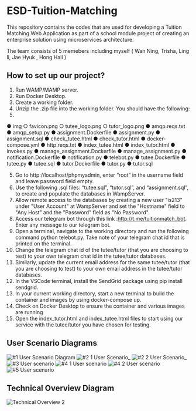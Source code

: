 # ESD-Tuition-Matching

This repository contains the codes that are used for developing a Tuition Matching Web Application as part of a school module project of creating an enterprise solution using microservices architecture.

The team consists of 5 memebers including myself ( Wan Ning, Trisha, Ling li, Jae Hyuk , Hong Haii )

## How to set up our project? ##

1.	Run WAMP/MAMP server. 
2.	Run Docker Desktop.
3.	Create a working folder.
4.	Unzip the .zip file into the working folder. You should have the following:
5.	
●	img
○	favicon.png
○	tutee_logo.png
○	tutor_logo.png
●	amqp.reqs.txt
●	amqp_setup.py
●	assignment.Dockerfile
●	assignment.py
●	assignment.sql
●	check_tutee.html
●	check_tutor.html
●	docker-compose.yml
●	http.reqs.txt
●	index_tutee.html
●	index_tutor.html
●	invokes.py
●	manage_assignment.Dockerfile
●	manage_assignment.py
●	notification.Dockerfile
●	notification.py
●	telebot.py
●	tutee.Dockerfile
●	tutee.py
●	tutee.sql
●	tutor.Dockerfile
●	tutor.py
●	tutor.sql

5.	Go to http://localhost/phpmyadmin,  enter “root” in the username field and leave password field empty.
6.	Use the following .sql files: “tutee.sql”, “tutor.sql”, and “assignment.sql”, to create and populate the databases in WampServer.
7. Allow remote access to the databases by creating a new user "is213" under "User Account" at WampServer and set the "Hostname" field to "Any Host" and the "Password" field as "No Password".
8.	Access our telegram bot through this link :http://t.me/tuitionmatch_bot. Enter any message to our telegram bot. 
9.	Open a terminal, navigate to the working directory and run the following command python telebot.py. Take note of your telegram chat id that is printed on the terminal. 
10.	Change the telegram chat id of the tutee/tutor (that you are choosing to test) to your own telegram chat id in the tutee/tutor databases.  
11.	Similarly, update the current email address for the same tutee/tutor (that you are choosing to test) to your own email address in the tutee/tutor databases.
12.	In the VSCode terminal, install the SendGrid package using pip install sendgrid.
13.	In your current working directory, start a new terminal to build the container and images by using docker-compose up.
14.	Check on Docker Desktop to ensure the container and various images are running
15.	Open the index_tutor.html and index_tutee.html files to start using our service with the tutee/tutor you have chosen for testing. 

## User Scenario Diagrams ##
![#1 User Scenario Diagram](https://user-images.githubusercontent.com/43470271/116657674-6a2c4300-a9c1-11eb-8dff-58a705cfb717.jpg)
![#2 1 User Scenario_](https://user-images.githubusercontent.com/43470271/116657676-6b5d7000-a9c1-11eb-8be9-1153d0347b10.jpg)
![#2 2 User Scenario_](https://user-images.githubusercontent.com/43470271/116657678-6bf60680-a9c1-11eb-8bde-96223a171e61.jpg)
![#3 User scenario](https://user-images.githubusercontent.com/43470271/116657680-6bf60680-a9c1-11eb-99bc-bb223b832ee2.jpg)
![#4 1 User scenario](https://user-images.githubusercontent.com/43470271/116657683-6c8e9d00-a9c1-11eb-9126-010c8ca739ca.jpg)
![#4 2 User scenario](https://user-images.githubusercontent.com/43470271/116657686-6d273380-a9c1-11eb-972c-5d2275e7cfaf.jpg)
![#5 User scenario](https://user-images.githubusercontent.com/43470271/116657687-6d273380-a9c1-11eb-83f2-8e39e504e142.jpg)

## Technical Overview Diagram ##
![Technical Overview 2](https://user-images.githubusercontent.com/43470271/116657335-cf336900-a9c0-11eb-8546-ace9eda9780d.jpg)
